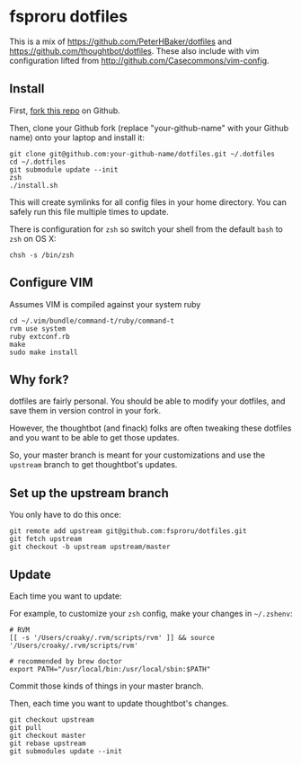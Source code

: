 fsproru dotfiles
===================

This is a mix of https://github.com/PeterHBaker/dotfiles and https://github.com/thoughtbot/dotfiles. These also include
with vim configuration lifted from http://github.com/Casecommons/vim-config.

Install
-------

First, [fork this repo](https://github.com/fsproru/dotfiles#fork_box) on Github.

Then, clone your Github fork (replace "your-github-name" with your Github name) onto your laptop and install it:

    git clone git@github.com:your-github-name/dotfiles.git ~/.dotfiles
    cd ~/.dotfiles
    git submodule update --init
    zsh
    ./install.sh

This will create symlinks for all config files in your home directory. You can
safely run this file multiple times to update.

There is configuration for `zsh` so switch your shell from the default `bash` to `zsh` on OS X:

    chsh -s /bin/zsh

Configure VIM
-------------

Assumes VIM is compiled against your system ruby

    cd ~/.vim/bundle/command-t/ruby/command-t 
    rvm use system 
    ruby extconf.rb 
    make 
    sudo make install 

Why fork?
---------

dotfiles are fairly personal. You should be able to modify your dotfiles, and save them in version control in your fork.

However, the thoughtbot (and finack) folks are often tweaking these dotfiles and you want to be able to get those updates.

So, your master branch is meant for your customizations and use the `upstream` branch to get thoughtbot's updates.

Set up the upstream branch
--------------------------

You only have to do this once:

    git remote add upstream git@github.com:fsproru/dotfiles.git
    git fetch upstream
    git checkout -b upstream upstream/master

Update
------

Each time you want to update:

For example, to customize your `zsh` config, make your changes in `~/.zshenv`:

    # RVM
    [[ -s '/Users/croaky/.rvm/scripts/rvm' ]] && source '/Users/croaky/.rvm/scripts/rvm'

    # recommended by brew doctor
    export PATH="/usr/local/bin:/usr/local/sbin:$PATH"

Commit those kinds of things in your master branch.

Then, each time you want to update thoughtbot's changes.

    git checkout upstream
    git pull
    git checkout master
    git rebase upstream
    git submodules update --init